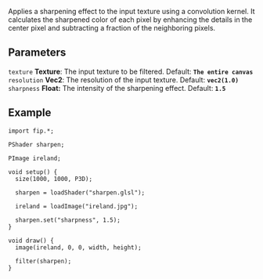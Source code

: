 Applies a sharpening effect to the input texture using a convolution kernel. It calculates the sharpened color of each pixel by enhancing the details in the center pixel and subtracting a fraction of the neighboring pixels.

## Parameters
`texture` **Texture**: The input texture to be filtered. Default: **`The entire canvas`**
<br>
`resolution` **Vec2**: The resolution of the input texture. Default: **`vec2(1.0)`**
<br>
`sharpness` **Float:** The intensity of the sharpening effect.  Default: **`1.5`**

## Example
```processing
import fip.*;

PShader sharpen;

PImage ireland;

void setup() {
  size(1000, 1000, P3D);

  sharpen = loadShader("sharpen.glsl");

  ireland = loadImage("ireland.jpg");

  sharpen.set("sharpness", 1.5);
}

void draw() {
  image(ireland, 0, 0, width, height);

  filter(sharpen);
}

```